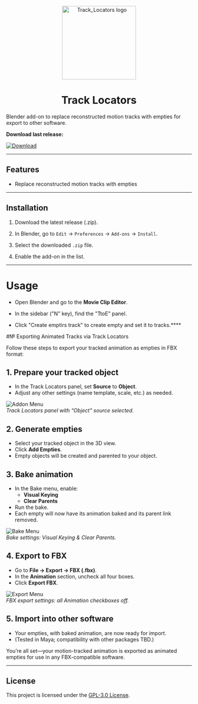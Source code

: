 <p align="center">
  <img src="assets/logo.png" alt="Track_Locators logo" width="200"/>
</p>


<h1 align="center">Track Locators</h1>



Blender add-on to replace reconstructed motion tracks with empties for export to other software.



**Download last release:**

[![Download](https://img.shields.io/badge/Download-Track_Locators-f474a7?style=for-the-badge)](https://github.com/KoyomiRei/Track_Locators/releases/latest)


---

## Features


- Replace reconstructed motion tracks with empties

---

## Installation



1. Download the latest release (.zip).

2. In Blender, go to `Edit` → `Preferences` → `Add-ons` → `Install`.

3. Select the downloaded `.zip` file.

4. Enable the add-on in the list.

---

# Usage



- Open Blender and go to the **Movie Clip Editor**.

- In the sidebar ("N" key), find the "TtoE" panel.

- Click "Create emptirs track" to create empty and set it to tracks.****


#№ Exporting Animated Tracks via Track Locators

Follow these steps to export your tracked animation as empties in FBX format:


## 1. Prepare your tracked object  
- In the Track Locators panel, set **Source** to **Object**.  
- Adjust any other settings (name template, scale, etc.) as needed.

![Addon Menu](assets/usage/addon_menu.png)  
*Track Locators panel with “Object” source selected.*


## 2. Generate empties  
- Select your tracked object in the 3D view.  
- Click **Add Empties**.  
- Empty objects will be created and parented to your object.


## 3. Bake animation  
- In the Bake menu, enable:  
  - **Visual Keying**  
  - **Clear Parents**  
- Run the bake.  
- Each empty will now have its animation baked and its parent link removed.

![Bake Menu](assets/usage/bake_menu.png)  
*Bake settings: Visual Keying & Clear Parents.*


## 4. Export to FBX  
- Go to **File → Export → FBX (.fbx)**.  
- In the **Animation** section, uncheck all four boxes.  
- Click **Export FBX**.

![Export Menu](assets/usage/export_menu.png)  
*FBX export settings: all Animation checkboxes off.*


## 5. Import into other software  
- Your empties, with baked animation, are now ready for import.  
- (Tested in Maya; compatibility with other packages TBD.)


You’re all set—your motion-tracked animation is exported as animated empties for use in any FBX-compatible software.  


---
## License



This project is licensed under the [GPL-3.0 License](https://www.gnu.org/licenses/gpl-3.0.en.html).
